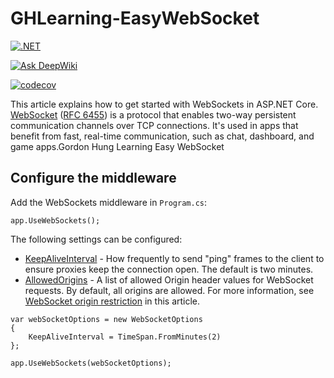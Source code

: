 # GHLearning-EasyWebSocket

[![.NET](https://github.com/gordon-hung/GHLearning-EasyWebSocket/actions/workflows/dotnet.yml/badge.svg)](https://github.com/gordon-hung/GHLearning-EasyWebSocket/actions/workflows/dotnet.yml)

[![Ask DeepWiki](https://deepwiki.com/badge.svg)](https://deepwiki.com/gordon-hung/GHLearning-EasyWebSocket)

[![codecov](https://codecov.io/github/gordon-hung/GHLearning-EasyWebSocket/graph/badge.svg?token=rqKiWySfaW)](https://codecov.io/github/gordon-hung/GHLearning-EasyWebSocket)

This article explains how to get started with WebSockets in ASP.NET Core. [WebSocket](https://wikipedia.org/wiki/WebSocket) ([RFC 6455](https://tools.ietf.org/html/rfc6455)) is a protocol that enables two-way persistent communication channels over TCP connections. It's used in apps that benefit from fast, real-time communication, such as chat, dashboard, and game apps.Gordon Hung Learning Easy WebSocket

## Configure the middleware

Add the WebSockets middleware in `Program.cs`:

```
app.UseWebSockets();
```

The following settings can be configured:

* [KeepAliveInterval](https://learn.microsoft.com/en-us/dotnet/api/microsoft.aspnetcore.builder.websocketoptions.keepaliveinterval) - How frequently to send "ping" frames to the client to ensure proxies keep the connection open. The default is two minutes.
* [AllowedOrigins](https://learn.microsoft.com/en-us/dotnet/api/microsoft.aspnetcore.builder.websocketoptions.allowedorigins) - A list of allowed Origin header values for WebSocket requests. By default, all origins are allowed. For more information, see [WebSocket origin restriction](https://learn.microsoft.com/en-us/aspnet/core/fundamentals/websockets?view=aspnetcore-9.0#websocket-origin-restriction) in this article.

```
var webSocketOptions = new WebSocketOptions
{
    KeepAliveInterval = TimeSpan.FromMinutes(2)
};

app.UseWebSockets(webSocketOptions);
```
